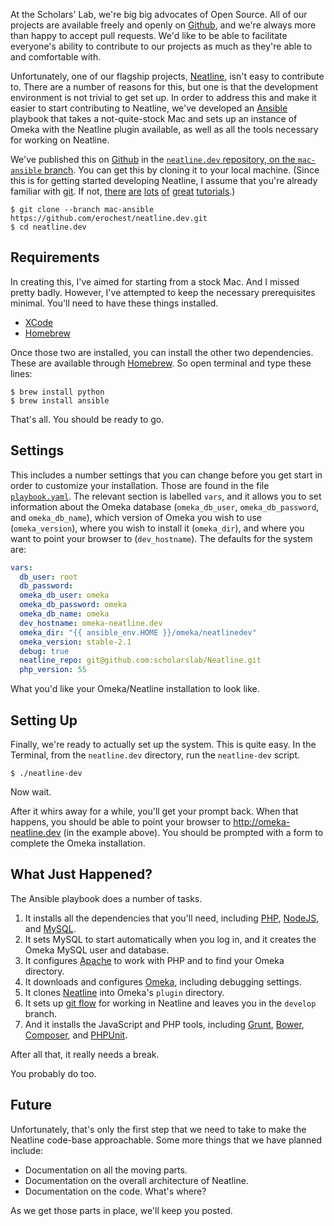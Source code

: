 
At the Scholars' Lab, we're big big advocates of Open Source. All of our
projects are available freely and openly on [Github][gh], and we're always more
than happy to accept pull requests. We'd like to be able to facilitate
everyone's ability to contribute to our projects as much as they're able to and
comfortable with.

Unfortunately, one of our flagship projects, [Neatline][nl], isn't easy to
contribute to. There are a number of reasons for this, but one is that the
development environment is not trivial to get set up. In order to address this
and make it easier to start contributing to Neatline, we've developed an
[Ansible][ansible] playbook that takes a not-quite-stock Mac and sets up an
instance of Omeka with the Neatline plugin available, as well as all the tools
necessary for working on Neatline.

We've published this on [Github][gh] in the [`neatline.dev` repository, on the
`mac-ansible` branch][nldev]. You can get this by cloning it to your local
machine. (Since this is for getting started developing Neatline, I assume that
you're already familiar with [git][git]. If not, [there][git1] [are][git2]
[lots][git3] [of][git4] [great][git5] [tutorials][git6].)

    $ git clone --branch mac-ansible https://github.com/erochest/neatline.dev.git
    $ cd neatline.dev

## Requirements

In creating this, I've aimed for starting from a stock Mac. And I missed pretty
badly. However, I've attempted to keep the necessary prerequisites minimal.
You'll need to have these things installed.

* [XCode][xcode]
* [Homebrew][brew]

Once those two are installed, you can install the other two dependencies. These
are available through [Homebrew][brew]. So open terminal and type these lines:

    $ brew install python
    $ brew install ansible

That's all. You should be ready to go.

## Settings

This includes a number settings that you can change before you get start in
order to customize your installation. Those are found in the file
[`playbook.yaml`][playbook]. The relevant section is labelled `vars`, and it
allows you to set information about the Omeka database (`omeka_db_user`,
`omeka_db_password`, and `omeka_db_name`), which version of Omeka you wish to
use (`omeka_version`), where you wish to install it (`omeka_dir`), and where
you want to point your browser to (`dev_hostname`). The defaults for the system
are:

```yaml
vars:
  db_user: root
  db_password:
  omeka_db_user: omeka
  omeka_db_password: omeka
  omeka_db_name: omeka
  dev_hostname: omeka-neatline.dev
  omeka_dir: "{{ ansible_env.HOME }}/omeka/neatlinedev"
  omeka_version: stable-2.1
  debug: true
  neatline_repo: git@github.com:scholarslab/Neatline.git
  php_version: 55
```

What you'd like your Omeka/Neatline installation to look like.

## Setting Up

Finally, we're ready to actually set up the system. This is quite easy. In the
Terminal, from the `neatline.dev` directory, run the `neatline-dev` script.

    $ ./neatline-dev

Now wait.

After it whirs away for a while, you'll get your prompt back. When that
happens, you should be able to point your browser to http://omeka-neatline.dev
(in the example above). You should be prompted with a form to complete the
Omeka installation.

## What Just Happened?

The Ansible playbook does a number of tasks.

1. It installs all the dependencies that you'll need, including [PHP][php],
   [NodeJS][node], and [MySQL][mysql].
1. It sets MySQL to start automatically when you log in, and it creates the
   Omeka MySQL user and database.
1. It configures [Apache][apache] to work with PHP and to find your Omeka
   directory.
1. It downloads and configures [Omeka][omeka], including debugging settings.
1. It clones [Neatline][nl] into Omeka's `plugin` directory.
1. It sets up [git flow][flow] for working in Neatline and leaves you in the
   `develop` branch.
1. And it installs the JavaScript and PHP tools, including [Grunt][grunt],
   [Bower][bower], [Composer][composer], and [PHPUnit][phpunit].

After all that, it really needs a break.

You probably do too.

## Future

Unfortunately, that's only the first step that we need to take to make the
Neatline code-base approachable. Some more things that we have planned include:

* Documentation on all the moving parts.
* Documentation on the overall architecture of Neatline.
* Documentation on the code. What's where?

As we get those parts in place, we'll keep you posted.

[ansible]: http://www.ansible.com/
[apache]: http://httpd.apache.org/
[bower]: http://bower.io/
[brew]: http://brew.sh/
[composer]: https://getcomposer.org/
[flow]: https://github.com/nvie/gitflow
[gh]: https://github.com/
[git]: http://git-scm.com/
[git1]: http://rogerdudler.github.io/git-guide/
[git2]: https://try.github.io/
[git3]: http://www.git-tower.com/learn/
[git4]: http://gitimmersion.com/
[git5]: http://www.vogella.com/tutorials/Git/article.html
[git6]: http://git-scm.com/book
[grunt]: http://gruntjs.com/
[mysql]: http://www.mysql.com/
[nl]: http://neatline.org/
[nldev]: https://github.com/erochest/neatline.dev/tree/mac-ansible
[node]: http://nodejs.org/
[php]: http://php.net/
[phpunit]: http://phpunit.de/
[playbook]: https://github.com/erochest/neatline.dev/blob/mac-ansible/playbook.yaml
[omeka]: http://omeka.org/
[xcode]: https://itunes.apple.com/us/app/xcode/id497799835

